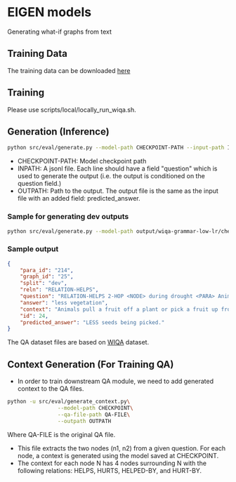 # EIGEN models

Generating what-if graphs from text

## Training Data 

The training data can be downloaded [here](https://drive.google.com/file/d/1z0du5uQjZbb9Hv0fpuPl3X_zQGUKC5Jy/view?usp=sharing)

## Training

Please use scripts/local/locally_run_wiqa.sh.

## Generation (Inference)

```sh
python src/eval/generate.py --model-path CHECKPOINT-PATH --input-path INPATH --output-path OUTPATH
```

- CHECKPOINT-PATH: Model checkpoint path
- INPATH: A jsonl file. Each line should have a field "question" which is used to generate the output (i.e. the output is conditioned on the question field.)
- OUTPATH: Path to the output. The output file is the same as the input file with an added field: predicted_answer.

### Sample for generating dev outputs

```sh
python src/eval/generate.py --model-path output/wiqa-grammar-low-lr/checkpoint-18.50236-170000/ --input-path data/wiqa-grammar-low-lr/dev.jsonl --output-path tmp.jsonl
```

### Sample output

```json
{
    "para_id": "214",
    "graph_id": "25",
    "split": "dev",
    "reln": "RELATION-HELPS",
    "question": "RELATION-HELPS 2-HOP <NODE> during drought <PARA> Animals pull a fruit off a plant or pick a fruit up from the ground. Animals eat the fruit. Animals drop some seeds onto the ground. Animals eat some seeds. The seeds are in the animal's waste. The waste goes onto the ground. There are seeds on the ground in different areas away from the plant.",
    "answer": "less vegetation",
    "context": "Animals pull a fruit off a plant or pick a fruit up from the ground. Animals eat the fruit. Animals drop some seeds onto the ground. Animals eat some seeds. The seeds are in the animal's waste. The waste goes onto the ground. There are seeds on the ground in different areas away from the plant.",
    "id": 24,
    "predicted_answer": "LESS seeds being picked."
}
```


The QA dataset files are based on [WIQA](https://allenai.org/data/wiqa) dataset.

## Context Generation (For Training QA)

- In order to train downstream QA module, we need to add generated context to the QA files.

```sh
python -u src/eval/generate_context.py\
                --model-path CHECKPOINT\
                --qa-file-path QA-FILE\
                --outpath OUTPATH
```

Where QA-FILE is the original QA file.

- This file extracts the two nodes (n1, n2) from a given question. For each node, a context is generated using the model saved at CHECKPOINT.  
- The context for each node N has 4 nodes surrounding N with the following relations: HELPS, HURTS, HELPED-BY, and HURT-BY.
